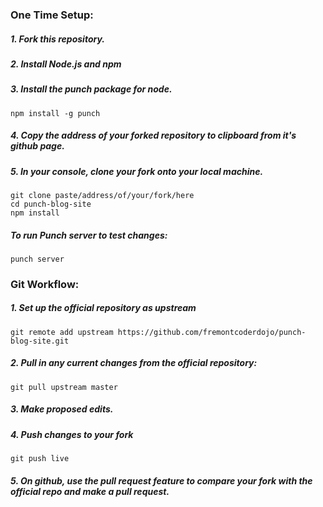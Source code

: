 ### One Time Setup:
##### 1. Fork this repository.
##### 2. Install Node.js and npm
##### 3. Install the punch package for node.
    npm install -g punch
##### 4. Copy the address of your forked repository to clipboard from it's github page.
##### 5. In your console, clone your fork onto your local machine.
    git clone paste/address/of/your/fork/here
    cd punch-blog-site
    npm install

##### To run Punch server to test changes:
    punch server

### Git Workflow:
##### 1. Set up the official repository as upstream
    git remote add upstream https://github.com/fremontcoderdojo/punch-blog-site.git
##### 2. Pull in any current changes from the official repository:
	
	git pull upstream master
##### 3. Make proposed edits.
##### 4. Push changes to your fork
    
    git push live
##### 5. On github, use the pull request feature to compare your fork with the official repo and make a pull request.


